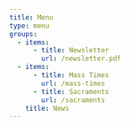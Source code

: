 ```yaml
---
title: Menu
type: menu
groups:
  - items:
      - title: Newsletter
        url: /newsletter.pdf
  - items:
      - title: Mass Times
        url: /mass-times
      - title: Sacraments
        url: /sacraments
    title: News
---
```


